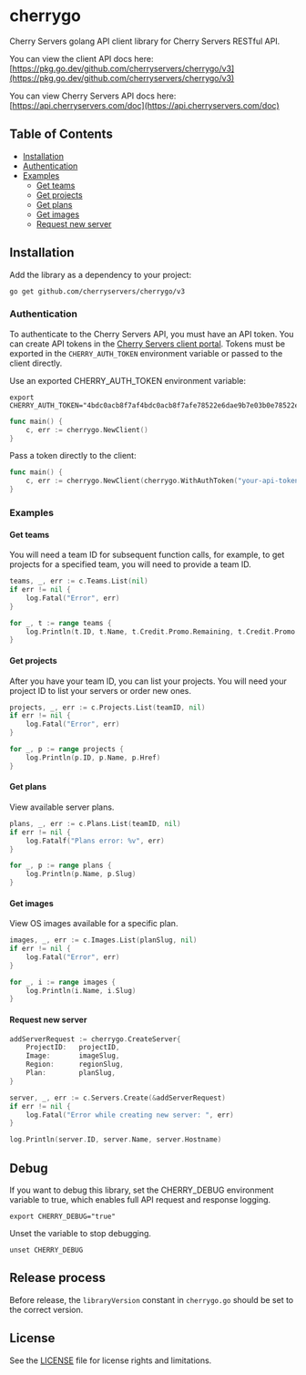 # cherrygo

Cherry Servers golang API client library for Cherry Servers RESTful API.

You can view the client API docs here: [https://pkg.go.dev/github.com/cherryservers/cherrygo/v3](https://pkg.go.dev/github.com/cherryservers/cherrygo/v3)

You can view Cherry Servers API docs here: [https://api.cherryservers.com/doc](https://api.cherryservers.com/doc)

## Table of Contents

- [Installation](#installation)
- [Authentication](#authentication)
- [Examples](#examples)
  - [Get teams](#get-teams)
  - [Get projects](#get-projects)
  - [Get plans](#get-plans)
  - [Get images](#get-images)
  - [Request new server](#request-new-server)

## Installation

Add the library as a dependency to your project:
```
go get github.com/cherryservers/cherrygo/v3
```

### Authentication

To authenticate to the Cherry Servers API, you must have an API token. You can create API tokens in the [Cherry Servers client portal](https://portal.cherryservers.com/settings/api-keys). Tokens must be exported in the `CHERRY_AUTH_TOKEN` environment variable or passed to the client directly.

Use an exported CHERRY_AUTH_TOKEN environment variable:
```
export CHERRY_AUTH_TOKEN="4bdc0acb8f7af4bdc0acb8f7afe78522e6dae9b7e03b0e78522e6dae9b7e03b0"
```
```go
func main() {
    c, err := cherrygo.NewClient()
}
```
Pass a token directly to the client:
```go
func main() {
    c, err := cherrygo.NewClient(cherrygo.WithAuthToken("your-api-token"))
}
```

### Examples

#### Get teams
You will need a team ID for subsequent function calls, for example, to get projects for a specified team, you will need to provide a team ID.
```go
teams, _, err := c.Teams.List(nil)
if err != nil {
    log.Fatal("Error", err)
}

for _, t := range teams {
    log.Println(t.ID, t.Name, t.Credit.Promo.Remaining, t.Credit.Promo.Usage, t.Credit.Resources.Pricing.Price)
}
```

#### Get projects
After you have your team ID, you can list your projects. You will need your project ID to list your servers or order new ones.
```go
projects, _, err := c.Projects.List(teamID, nil)
if err != nil {
    log.Fatal("Error", err)
}

for _, p := range projects {
    log.Println(p.ID, p.Name, p.Href)
}
```

#### Get plans
View available server plans.

```go
plans, _, err := c.Plans.List(teamID, nil)
if err != nil {
    log.Fatalf("Plans error: %v", err)
}

for _, p := range plans {
    log.Println(p.Name, p.Slug)
}
```

#### Get images
View OS images available for a specific plan.

```go
images, _, err := c.Images.List(planSlug, nil)
if err != nil {
    log.Fatal("Error", err)
}

for _, i := range images {
    log.Println(i.Name, i.Slug)
}
```

#### Request new server
```go
addServerRequest := cherrygo.CreateServer{
    ProjectID:   projectID,
    Image:       imageSlug,
    Region:      regionSlug,
    Plan:        planSlug,
}

server, _, err := c.Servers.Create(&addServerRequest)
if err != nil {
    log.Fatal("Error while creating new server: ", err)
}

log.Println(server.ID, server.Name, server.Hostname)
```

## Debug

If you want to debug this library, set the CHERRY_DEBUG environment variable to true, which enables full API request and response logging.
```
export CHERRY_DEBUG="true"
```

Unset the variable to stop debugging.
```
unset CHERRY_DEBUG
```

## Release process

Before release, the `libraryVersion` constant in `cherrygo.go` should be set to the correct version.

## License

See the [LICENSE](LICENSE.md) file for license rights and limitations.
